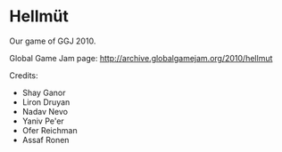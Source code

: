 Hellmüt
=======

Our game of GGJ 2010.

Global Game Jam page:
http://archive.globalgamejam.org/2010/hellmut

Credits:
* Shay Ganor
* Liron Druyan
* Nadav Nevo
* Yaniv Pe'er
* Ofer Reichman
* Assaf Ronen
